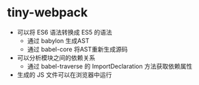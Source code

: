 # tiny-webpack

- 可以将 ES6 语法转换成 ES5 的语法
  - 通过 babylon 生成AST
  - 通过 babel-core 将AST重新生成源码
- 可以分析模块之间的依赖关系
  - 通过 babel-traverse 的 ImportDeclaration 方法获取依赖属性
- 生成的 JS 文件可以在浏览器中运行
